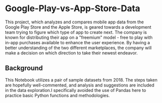 # Google-Play-vs-App-Store-Data
This project, which analyzes and compares mobile app data from the Google Play Store and the Apple Store, is geared towards a development team trying to figure which type of app to create next. The company is known for distributing their app on a "freemium" model - free to play with in-app purchases available to enhance the user experience. By having a better understanding of the two different marketplaces, the company will make a decision on which direction to take their newest endeavor.

## Background
This Notebook utilizes a pair of sample datasets from 2018. The steps taken are hopefully well-commented, and analysis and suggestions are included in the data exploration.I specifically avoided the use of Pandas here to practice basic Python functions and methodologies.